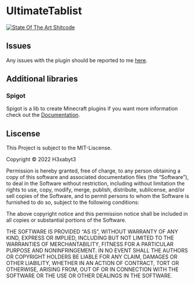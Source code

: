 # UltimateTablist
[![State Of The Art Shitcode](https://img.shields.io/static/v1?label=State-of-the-art&message=Shitcode&color=7B5804)](https://github.com/trekhleb/state-of-the-art-shitcode)

## Issues
Any issues with the plugin should be reported to me [here](https://discord.gg/vKpWwT3fKu).

## Additional libraries
### Spigot
Spigot is a lib to create Minecraft plugins if you want more information check out the [Documentation](https://hub.spigotmc.org/).

## Liscense
This Project is subject to the MIT-Liscense.

Copyright © 2022 H3xabyt3

Permission is hereby granted, free of charge, to any person obtaining a copy of this software
and associated documentation files (the “Software”), to deal in the Software without
restriction, including without limitation the rights to use, copy, modify, merge, publish,
distribute, sublicense, and/or sell copies of the Software, and to permit persons to whom the
Software is furnished to do so, subject to the following conditions:

The above copyright notice and this permission notice shall be included in all copies or
substantial portions of the Software.

THE SOFTWARE IS PROVIDED “AS IS”, WITHOUT WARRANTY OF ANY KIND, EXPRESS OR IMPLIED, INCLUDING
BUT NOT LIMITED TO THE WARRANTIES OF MERCHANTABILITY, FITNESS FOR A PARTICULAR PURPOSE AND
NONINFRINGEMENT. IN NO EVENT SHALL THE AUTHORS OR COPYRIGHT HOLDERS BE LIABLE FOR ANY CLAIM,
DAMAGES OR OTHER LIABILITY, WHETHER IN AN ACTION OF CONTRACT, TORT OR OTHERWISE, ARISING
FROM, OUT OF OR IN CONNECTION WITH THE SOFTWARE OR THE USE OR OTHER DEALINGS IN THE SOFTWARE.
